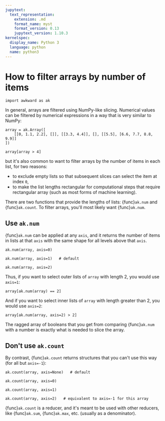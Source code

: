 ```yaml
---
jupytext:
  text_representation:
    extension: .md
    format_name: myst
    format_version: 0.13
    jupytext_version: 1.10.3
kernelspec:
  display_name: Python 3
  language: python
  name: python3
---
```


How to filter arrays by number of items
=======================================

```{code-cell} ipython3
import awkward as ak
```

In general, arrays are filtered using NumPy-like slicing. Numerical values can be filtered by numerical expressions in a way that is very similar to NumPy:

```{code-cell} ipython3
array = ak.Array([
    [[0, 1.1, 2.2], []], [[3.3, 4.4]], [], [[5.5], [6.6, 7.7, 8.8, 9.9]]
])
```

```{code-cell} ipython3
array[array > 4]
```

but it's also common to want to filter arrays by the number of items in each list, for two reasons:

* to exclude empty lists so that subsequent slices can select the item at index `0`,
* to make the list lengths rectangular for computational steps that require rectangular array (such as most forms of machine learning).

There are two functions that provide the lengths of lists: {func}`ak.num` and {func}`ak.count`. To filter arrays, you'll most likely want {func}`ak.num`.

## Use `ak.num`

{func}`ak.num` can be applied at any `axis`, and it returns the number of items in lists at that `axis` with the same shape for all levels above that `axis`.

```{code-cell} ipython3
ak.num(array, axis=0)
```

```{code-cell} ipython3
ak.num(array, axis=1)   # default
```

```{code-cell} ipython3
ak.num(array, axis=2)
```

Thus, if you want to select outer lists of `array` with length 2, you would use `axis=1`:

```{code-cell} ipython3
array[ak.num(array) == 2]
```

And if you want to select inner lists of `array` with length greater than 2, you would use `axis=2`:

```{code-cell} ipython3
array[ak.num(array, axis=2) > 2]
```

The ragged array of booleans that you get from comparing {func}`ak.num` with a number is exactly what is needed to slice the array.

## Don't use `ak.count`

By contrast, {func}`ak.count` returns structures that you can't use this way (for all but `axis=-1`):

```{code-cell} ipython3
ak.count(array, axis=None)   # default
```

```{code-cell} ipython3
ak.count(array, axis=0)
```

```{code-cell} ipython3
ak.count(array, axis=1)
```

```{code-cell} ipython3
ak.count(array, axis=2)   # equivalent to axis=-1 for this array
```

{func}`ak.count` is a reducer, and it's meant to be used with other reducers, like {func}`ak.sum`, {func}`ak.max`, etc. (usually as a denominator).
